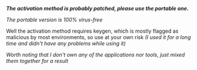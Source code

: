 ***The activation method is probably patched, please use the portable one.***

*The portable version is 100% virus-free*

Well the activation method requires keygen, which is mostly flagged as malicious by most environments, so use at your own risk *(I used it for a long time and didn't have any problems while using it)* 

*Worth noting that I don't own any of the applications 
nor tools, just mixed them together for a result*



